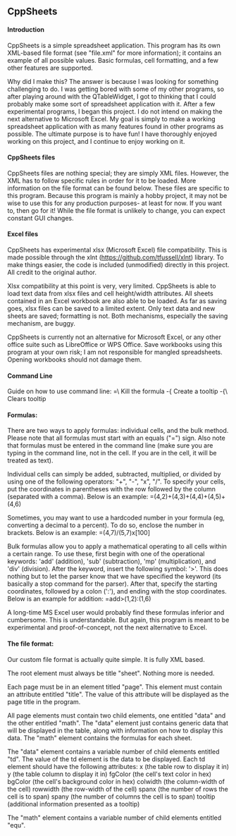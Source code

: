 ## CppSheets

#### Introduction
CppSheets is a simple spreadsheet application. This program has its own XML-based file format (see "file.xml" for more information); it contains an example of all possible values. Basic formulas, cell formatting, and a few other features are supported.

Why did I make this? The answer is because I was looking for something challenging to do. I was getting bored with some of my other programs, so after playing around with the QTableWidget, I got to thinking that I could probably make some sort of spreadsheet application with it. After a few experimental programs, I began this project. I do not intend on making the next alternative to Microsoft Excel. My goal is simply to make a working spreadsheet application with as many features found in other programs as possible. The ultimate purpose is to have fun! I have thoroughly enjoyed working on this project, and I continue to enjoy working on it.

#### CppSheets files
CppSheets files are nothing special; they are simply XML files. However, the XML has to follow specific rules in order for it to be loaded. More information on the file format can be found below. These files are specific to this program. Because this program is mainly a hobby project, it may not be wise to use this for any production purposes- at least for now. If you want to, then go for it! While the file format is unlikely to change, you can expect constant GUI changes.

#### Excel files
CppSheets has experimental xlsx (Microsoft Excel) file compatibility. This is made possible through the xlnt (https://github.com/tfussell/xlnt) library. To make things easier, the code is included (unmodified) directly in this project. All credit to the original author.

Xlsx compatibility at this point is very, very limited. CppSheets is able to load text data from xlsx files and cell height/width attributes. All sheets contained in an Excel workbook are also able to be loaded. As far as saving goes, xlsx files can be saved to a limited extent. Only text data and new sheets are saved; formatting is not. Both mechanisms, especially the saving mechanism, are buggy.

CppSheets is currently not an alternative for Microsoft Excel, or any other office suite such as LibreOffice or WPS Office. Save workbooks using this program at your own risk; I am not responsible for mangled spreadsheets. Opening workbooks should not damage them.

#### Command Line
Guide on how to use command line:
=\				Kill the formula
-{				Create a tooltip
-{\				Clears tooltip

#### Formulas:
There are two ways to apply formulas: individual cells, and the bulk method. Please note that all formulas must start with an equals ("=") sign. Also note that formulas must be entered in the command line (make sure you are typing in the command line, not in the cell. If you are in the cell, it will be treated as text). 

Individual cells can simply be added, subtracted, multiplied, or divided by using one of the following operators: "+", "-", "x", "/". To specify your cells, put the coordinates in parentheses with the row followed by the column (separated with a comma). Below is an example:
=(4,2)+(4,3)+(4,4)+(4,5)+(4,6)

Sometimes, you may want to use a hardcoded number in your formula (eg, converting a decimal to a percent). To do so, enclose the number in brackets. Below is an example:
=(4,7)/(5,7)x[100]

Bulk formulas allow you to apply a mathematical operating to all cells within a certain range. To use these, first begin with one of the operational keywords: 'add' (addition), 'sub' (subtraction), 'mp' (multiplication), and 'div' (division). After the keyword, insert the following symbol: '>'. This does nothing but to let the parser know that we have specified the keyword (its basically a stop command for the parser). After that, specify the starting coordinates, followed by a colon (':'), and ending with the stop coordinates. Below is an example for addition:
=add>(1,2):(1,6)

A long-time MS Excel user would probably find these formulas inferior and cumbersome. This is understandable. But again, this program is meant to be experimental and proof-of-concept, not the next alternative to Excel. 

#### The file format:
Our custom file format is actually quite simple. It is fully XML based. 

The root element must always be title "sheet". Nothing more is needed.

Each page must be in an element titled "page". This element must contain an attribute entitled "title". The value of this attribute will be displayed as the page title in the program.

All page elements must contain two child elements, one entitled "data" and the other entitled "math". The "data" element just contains generic data that will be displayed in the table, along with information on how to display this data. The "math" element contains the formulas for each sheet.

The "data" element contains a variable number of child elements entitled "td". The value of the td element is the data to be displayed. Each td element should have the following attributes:
x 			(the table row to display it in)
y 			(the table column to display it in)
fgColor		(the cell's text color in hex)
bgColor		(the cell's background color in hex)
colwidth	(the column-width of the cell)
rowwidth	(the row-width of the cell)
spanx		(the number of rows the cell is to span)
spany		(the number of columns the cell is to span)
tooltip		(additional information presented as a tooltip)

The "math" element contains a variable number of child elements entitled "equ".
